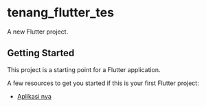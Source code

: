 # tenang_flutter_tes

A new Flutter project.

## Getting Started

This project is a starting point for a Flutter application.

A few resources to get you started if this is your first Flutter project:

- [Aplikasi nya](https://drive.google.com/file/d/1_1TU45_sUo-0HRviHINWUo51jWE9d0nE/view?usp=share_link)
